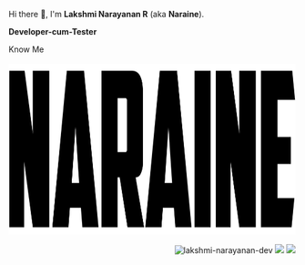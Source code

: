 <!-- Name -->
Hi there 👋, I'm **Lakshmi Narayanan R** (aka **Naraine**).

<!-- Designation -->
**Developer-cum-Tester**

<!-- Website Link -->
<a href="https://allmylinks.com/naraine-dev" style="text-decoration: none;">
  Know Me 
</a>
<br>
<br>

<!-- Image -->
<img src="https://raw.githubusercontent.com/lakshmi-narayanan-dev/lakshmi-narayanan-dev/refs/heads/main/logo.png" alt="lakshmi-narayanan-dev" height="300px" /> 

<!-- Metrics -->
<p align="right"> 
<img src="https://komarev.com/ghpvc/?username=lakshmi-narayanan-dev&label=Profile%20views&color=blue&style=flat" alt="lakshmi-narayanan-dev" /> 
<img src="https://badges.pufler.dev/repos/lakshmi-narayanan-dev"/>
 <img src="https://badges.pufler.dev/commits/monthly/lakshmi-narayanan-dev" />
</p>
